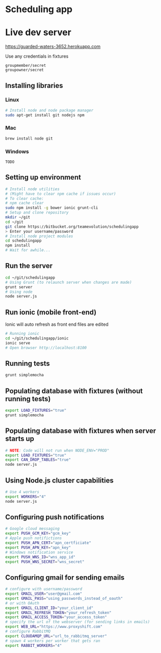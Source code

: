 # Scheduling app

# Live dev server
https://guarded-waters-3652.herokuapp.com

Use any credentials in fixtures

```
groupmember/secret
groupowner/secret
```

## Installing libraries

### Linux
```bash
# Install node and node package manager
sudo apt-get install git nodejs npm
```

### Mac
```bash
brew install node git
```

### Windows
```
TODO
```

## Setting up environment
```bash
# Install node utilities
# (Might have to clear npm cache if issues occur)
# To clear cache:
# npm cache clear
sudo npm install -g bower ionic grunt-cli
# Setup and clone repository
mkdir ~/git
cd ~/git
git clone https://bitbucket.org/teamevolution/schedulingapp
> Enter your username/password
# Install node project modules
cd schedulingapp
npm install
# Wait for awhile...
```

## Run the server



```bash
cd ~/git/schedulingapp
# Using Grunt (to relaunch server when changes are made)
grunt server
# Using node
node server.js
```

## Run ionic (mobile front-end)

Ionic will auto refresh as front end files are edited

```bash
# Running ionic
cd ~/git/schedulingapp/ionic
ionic serve
# Open browser http://localhost:8100
```

## Running tests
```bash
grunt simplemocha
```

## Populating database with fixtures (without running tests)
```bash
export LOAD_FIXTURES="true"
grunt simplemocha
```

## Populating database with fixtures when server starts up
```bash
# NOTE: Code will not run when NODE_ENV="PROD"
export LOAD_FIXTURES="true"
export CAN_DROP_TABLES="true"
node server.js
```

## Using Node.js cluster capabilities
```bash
# Use 4 workers
export WORKERS="4"
node server.js
```

## Configuring push notifications
```bash
# Google cloud messaging
export PUSH_GCM_KEY="gcm_key"
# Apple push notifictions
export PUSH_APN_CERT="apn_certficiate"
export PUSH_APN_KEY="apn_key"
# Windows notification service
export PUSH_WNS_ID="wns_app_id"
export PUSH_WNS_SECRET="wns_secret"
```

## Configuring gmail for sending emails
```bash
# configure with username/password
export GMAIL_USER="user@gmail.com"
export GMAIL_PASS="using_passwords_instead_of_oauth"
# or with OAuth
export GMAIL_CLIENT_ID="your_client_id"
export GMAIL_REFRESH_TOKEN="your_refresh_token"
export GMAIL_ACCESS_TOKEN="your_access_token"
# specify the url of the webserver (for sending links in emails)
export WEB_URL="https://www.proxyshift.com"
# configure RabbitMQ
export CLOUDAMQP_URL="url_to_rabbitmq_server"
# spawn 4 workers per worker that gets ran
export RABBIT_WORKERS="4"
```

